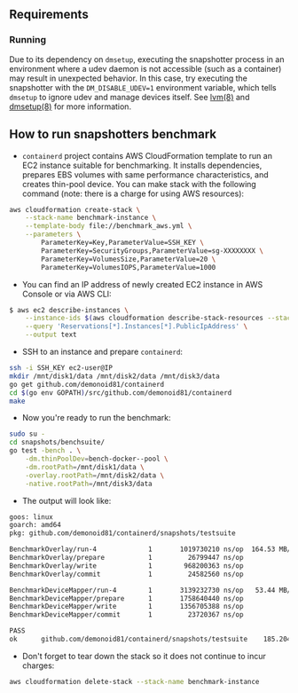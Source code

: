 ## Requirements

### Running
Due to its dependency on `dmsetup`, executing the snapshotter process in an environment where a udev
daemon is not accessible (such as a container) may result in unexpected behavior. In this case, try executing the
snapshotter with the `DM_DISABLE_UDEV=1` environment variable, which tells `dmsetup` to ignore udev and manage devices
itself. See [lvm(8)](http://man7.org/linux/man-pages/man8/lvm.8.html) and
[dmsetup(8)](http://man7.org/linux/man-pages/man8/dmsetup.8.html) for more information.

## How to run snapshotters benchmark

- `containerd` project contains AWS CloudFormation template to run an EC2 instance suitable for benchmarking.
It installs dependencies, prepares EBS volumes with same performance characteristics, and creates thin-pool device.
You can make stack with the following command (note: there is a charge for using AWS resources):

```bash
aws cloudformation create-stack \
    --stack-name benchmark-instance \
    --template-body file://benchmark_aws.yml \
    --parameters \
        ParameterKey=Key,ParameterValue=SSH_KEY \
        ParameterKey=SecurityGroups,ParameterValue=sg-XXXXXXXX \
        ParameterKey=VolumesSize,ParameterValue=20 \
        ParameterKey=VolumesIOPS,ParameterValue=1000
```

- You can find an IP address of newly created EC2 instance in AWS Console or via AWS CLI:

```bash
$ aws ec2 describe-instances \
    --instance-ids $(aws cloudformation describe-stack-resources --stack-name benchmark-instance --query 'StackResources[*].PhysicalResourceId' --output text) \
    --query 'Reservations[*].Instances[*].PublicIpAddress' \
    --output text
```

- SSH to an instance and prepare `containerd`:

```bash
ssh -i SSH_KEY ec2-user@IP
mkdir /mnt/disk1/data /mnt/disk2/data /mnt/disk3/data
go get github.com/demonoid81/containerd
cd $(go env GOPATH)/src/github.com/demonoid81/containerd
make
```

- Now you're ready to run the benchmark:

```bash
sudo su -
cd snapshots/benchsuite/
go test -bench . \
    -dm.thinPoolDev=bench-docker--pool \
    -dm.rootPath=/mnt/disk1/data \
    -overlay.rootPath=/mnt/disk2/data \
    -native.rootPath=/mnt/disk3/data
```

- The output will look like:

```bash
goos: linux
goarch: amd64
pkg: github.com/demonoid81/containerd/snapshots/testsuite

BenchmarkOverlay/run-4             1       1019730210 ns/op	 164.53 MB/s
BenchmarkOverlay/prepare           1         26799447 ns/op
BenchmarkOverlay/write             1        968200363 ns/op
BenchmarkOverlay/commit            1         24582560 ns/op

BenchmarkDeviceMapper/run-4        1       3139232730 ns/op	  53.44 MB/s
BenchmarkDeviceMapper/prepare	   1       1758640440 ns/op
BenchmarkDeviceMapper/write        1       1356705388 ns/op
BenchmarkDeviceMapper/commit       1         23720367 ns/op

PASS
ok  	github.com/demonoid81/containerd/snapshots/testsuite	185.204s
```

- Don't forget to tear down the stack so it does not continue to incur charges:

```bash
aws cloudformation delete-stack --stack-name benchmark-instance
```
